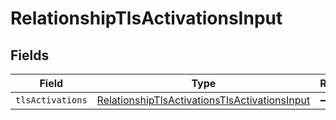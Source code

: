 # RelationshipTlsActivationsInput


## Fields

| Field                                                                                                                 | Type                                                                                                                  | Required                                                                                                              | Description                                                                                                           |
| --------------------------------------------------------------------------------------------------------------------- | --------------------------------------------------------------------------------------------------------------------- | --------------------------------------------------------------------------------------------------------------------- | --------------------------------------------------------------------------------------------------------------------- |
| `tlsActivations`                                                                                                      | [RelationshipTlsActivationsTlsActivationsInput](../../models/shared/relationshiptlsactivationstlsactivationsinput.md) | :heavy_minus_sign:                                                                                                    | N/A                                                                                                                   |